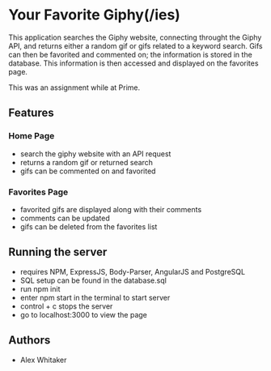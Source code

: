 # Your Favorite Giphy(/ies)


This application searches the Giphy website, connecting throught the Giphy API, and returns either a random gif or gifs related to a keyword search. Gifs can then be favorited and commented on; the information is stored in the database. This information is then accessed and displayed on the favorites page.

This was an assignment while at Prime.

## Features
### Home Page
- search the giphy website with an API request
- returns a random gif or returned search
- gifs can be commented on and favorited

### Favorites Page
- favorited gifs are displayed along with their comments
- comments can be updated
- gifs can be deleted from the favorites list

## Running the server
- requires NPM, ExpressJS, Body-Parser, AngularJS and PostgreSQL
- SQL setup can be found in the database.sql
- run npm init
- enter npm start in the terminal to start server
- control + c stops the server
- go to localhost:3000 to view the page

## Authors
- Alex Whitaker
